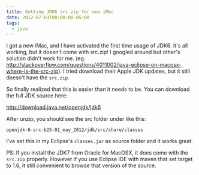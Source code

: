 ```yaml
---
title: Getting JDK6 src.zip for new iMac
date: 2012-07-03T00:00:00-05:00
tags:
  - java
---
```

I got a new iMac, and I have activated the first time usage of JDK6. It's all working, but it doesn't come with src.zip! I googled around but other's solution didn't work for me. (eg: http://stackoverflow.com/questions/4011002/java-eclipse-on-macosx-where-is-the-src-zip). I tried download their Apple JDK updates, but it still doesn't have the `src.zip`.

So finally realized that this is easier than it needs to be. You can download the full JDK source here: 

<http://download.java.net/openjdk/jdk6>

After unzip, you should see the src folder under like this:

`openjdk-6-src-b25-01_may_2012/jdk/src/share/classes`

I've set this in my Eclipse's `classes.jar` as source folder and it works great.

PS: If you install the JDK7 from Oracle for MacOSX, it does come with the `src.zip` properly. However if you use Eclipse IDE with maven that set target to 1.6, it still convenient to browse that version of the source.
